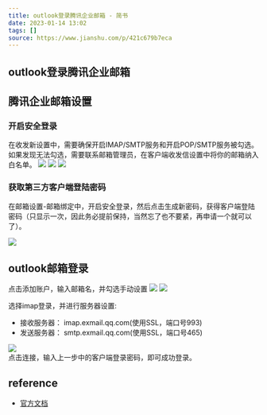 ```yaml
---
title: outlook登录腾讯企业邮箱 - 简书 
date: 2023-01-14 13:02  
tags: []  
source: https://www.jianshu.com/p/421c679b7eca
---
```

## outlook登录腾讯企业邮箱
## 腾讯企业邮箱设置
### 开启安全登录

在收发新设置中，需要确保开启IMAP/SMTP服务和开启POP/SMTP服务被勾选。  
如果发现无法勾选，需要联系邮箱管理员，在客户端收发信设置中将你的邮箱纳入白名单。
![][fig2]
![][fig3]
![][fig4]
### 获取第三方客户端登陆密码

在邮箱设置-邮箱绑定中，开启安全登录，然后点击生成新密码，获得客户端登陆密码（只显示一次，因此务必提前保持，当然忘了也不要紧，再申请一个就可以了）。

![][fig5]

## outlook邮箱登录

点击添加账户，输入邮箱名，并勾选手动设置
![][fig6]
![][fig7]

选择imap登录，并进行服务器设置:  
- 接收服务器：  imap.exmail.qq.com(使用SSL，端口号993)  
- 发送服务器：  smtp.exmail.qq.com(使用SSL，端口号465)
  

![][fig8]  
点击连接，输入上一步中的客户端登录密码，即可成功登录。

## reference
- [官方文档](https://service.exmail.qq.com/cgi-bin/help?subtype=1&&id=28&&no=1000564#2)

[fig1]: https://upload.jianshu.io/users/upload_avatars/19543241/90860e9b-bf90-4239-a86d-3619fe3eb045.jpg?imageMogr2/auto-orient/strip|imageView2/1/w/96/h/96/format/webp
[fig2]: https://upload-images.jianshu.io/upload_images/19543241-6ba966648fbda710.png?imageMogr2/auto-orient/strip|imageView2/2/w/1086/format/webp
[fig3]: https://upload-images.jianshu.io/upload_images/19543241-bc89d24e1c49d54b.png?imageMogr2/auto-orient/strip|imageView2/2/w/1117/format/webp
[fig4]: https://upload-images.jianshu.io/upload_images/19543241-ca1a136ba9dee089.png?imageMogr2/auto-orient/strip|imageView2/2/w/1128/format/webp
[fig5]: https://upload-images.jianshu.io/upload_images/19543241-8d58bf9b85716406.png?imageMogr2/auto-orient/strip|imageView2/2/w/964/format/webp
[fig6]: https://upload-images.jianshu.io/upload_images/19543241-aab77c5d9a2072ec.png?imageMogr2/auto-orient/strip|imageView2/2/w/819/format/webp
[fig7]: https://upload-images.jianshu.io/upload_images/19543241-363311f843effbd6.png?imageMogr2/auto-orient/strip|imageView2/2/w/460/format/webp
[fig8]: https://upload-images.jianshu.io/upload_images/19543241-59945804bed176b7.png?imageMogr2/auto-orient/strip|imageView2/2/w/492/format/webp